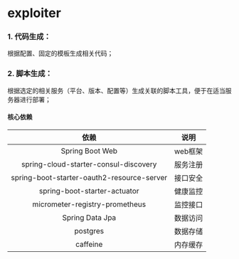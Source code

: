# exploiter

### 1. 代码生成：

根据配置、固定的模板生成相关代码；

### 2. 脚本生成：

根据选定的相关服务（平台、版本、配置等）生成关联的脚本工具，便于在适当服务器进行部署；

#### 核心依赖

|                     依赖                     |  说明   |
|:------------------------------------------:|:-----:|
|              Spring Boot Web               | web框架 |
|   spring-cloud-starter-consul-discovery    | 服务注册  |
| spring-boot-starter-oauth2-resource-server | 接口安全  |
|        spring-boot-starter-actuator        | 健康监控  |
|       micrometer-registry-prometheus       | 监控接口  |
|              Spring Data Jpa               | 数据访问  |
|                  postgres                  | 数据存储  |
|                  caffeine                  | 内存缓存  |
